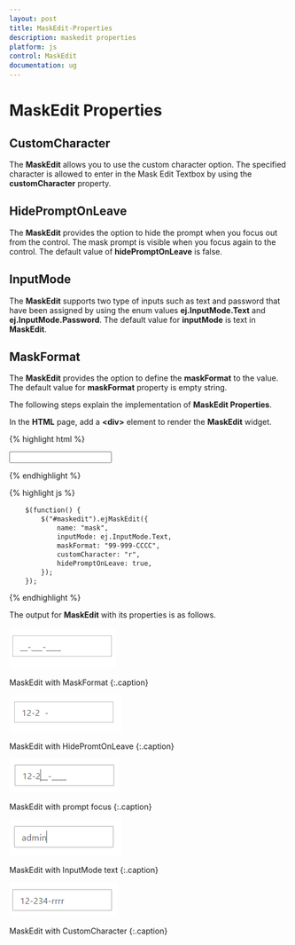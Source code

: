 ```yaml
---
layout: post
title: MaskEdit-Properties
description: maskedit properties
platform: js
control: MaskEdit
documentation: ug
---
```


# MaskEdit Properties

## CustomCharacter

The **MaskEdit** allows you to use the custom character option. The specified character is allowed to enter in the Mask Edit Textbox by using the **customCharacter** property.

## HidePromptOnLeave

The **MaskEdit** provides the option to hide the prompt when you focus out from the control. The mask prompt is visible when you focus again to the control. The default value of **hidePromptOnLeave** is false.

## InputMode

The **MaskEdit** supports two type of inputs such as text and password that have been assigned by using the enum values **ej.InputMode.Text** and **ej.InputMode.Password**. The default value for **inputMode** is text in **MaskEdit**.

## MaskFormat

The **MaskEdit** provides the option to define the **maskFormat** to the value. The default value for **maskFormat** property is empty string.

The following steps explain the implementation of **MaskEdit Properties**.



In the **HTML** page, add a **&lt;div&gt;** element to render the **MaskEdit** widget. 


{% highlight html %}

<input id="maskedit" type="text" />
	
{% endhighlight %}

{% highlight js %}

        $(function() {
            $("#maskedit").ejMaskEdit({
                name: "mask",
                inputMode: ej.InputMode.Text,
                maskFormat: "99-999-CCCC",
                customCharacter: "r",
                hidePromptOnLeave: true,
            });
        });

{% endhighlight %}


The output for **MaskEdit** with its properties is as follows.

![](/js/MaskEdit/MaskEdit-Properties_images/MaskEdit-Properties_img1.png)

MaskEdit with MaskFormat
{:.caption}



![](/js/MaskEdit/MaskEdit-Properties_images/MaskEdit-Properties_img2.png)

MaskEdit with HidePromtOnLeave
{:.caption}



![](/js/MaskEdit/MaskEdit-Properties_images/MaskEdit-Properties_img3.png)

MaskEdit with prompt focus
{:.caption}



![](/js/MaskEdit/MaskEdit-Properties_images/MaskEdit-Properties_img4.png)

MaskEdit with InputMode text
{:.caption}

![](/js/MaskEdit/MaskEdit-Properties_images/MaskEdit-Properties_img5.png)

MaskEdit with CustomCharacter
{:.caption}

